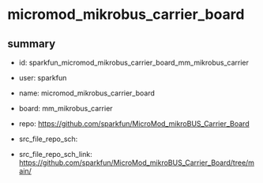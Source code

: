 # micromod_mikrobus_carrier_board
 
## summary 
* id: sparkfun_micromod_mikrobus_carrier_board_mm_mikrobus_carrier
* user: sparkfun
* name: micromod_mikrobus_carrier_board
* board: mm_mikrobus_carrier
* repo: https://github.com/sparkfun/MicroMod_mikroBUS_Carrier_Board



* src_file_repo_sch: 
* src_file_repo_sch_link: https://github.com/sparkfun/MicroMod_mikroBUS_Carrier_Board/tree/main/




